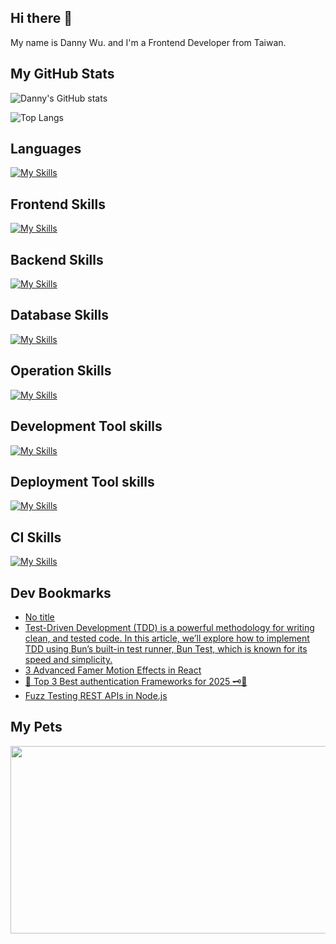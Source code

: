 
## Hi there 👋
My name is Danny Wu. and I'm a Frontend Developer from Taiwan.

## My GitHub Stats
![Danny's GitHub stats](https://github-readme-stats.vercel.app/api?username=danny101201&show_icons=true&count_private=true&theme=react)

![Top Langs](https://github-readme-stats.vercel.app/api/top-langs/?username=danny101201&layout=compact&theme=react)


## Languages
[![My Skills](https://skillicons.dev/icons?i=js,html,css,ts,react,nodejs)](https://skillicons.dev)

## Frontend Skills

[![My Skills](https://skillicons.dev/icons?i=react,materialui,tailwind,sass,bootstrap,redux,vite,nextjs)](https://skillicons.dev)

## Backend Skills

[![My Skills](https://skillicons.dev/icons?i=express,nodejs,graphql,nestjs)](https://skillicons.dev)

## Database Skills

[![My Skills](https://skillicons.dev/icons?i=mongodb,redis,mysql,postgres,prisma)](https://skillicons.dev)

## Operation Skills

[![My Skills](https://skillicons.dev/icons?i=docker,git,githubactions,linux,vim,nginx)](https://skillicons.dev)

## Development Tool skills

[![My Skills](https://skillicons.dev/icons?i=github,git,vscode,webpack)](https://skillicons.dev)

## Deployment Tool skills

[![My Skills](https://skillicons.dev/icons?i=vercel,netlify)](https://skillicons.dev)


## CI Skills

[![My Skills](https://skillicons.dev/icons?i=gitlab)](https://skillicons.dev)


## Dev Bookmarks
<!-- daily.dev BOOKMARKS:START -->
- [No title](https://app.daily.dev/posts/HSXX64nz7?utm_source=rss&utm_medium=bookmarks&utm_campaign=NRtczkLiNqtGyKkglwy1k)
- [Test-Driven Development &lpar;TDD&rpar; is a powerful methodology for writing clean, and tested code. In this article, we’ll explore how to implement TDD using Bun’s built-in test runner, Bun Test, which is known for its speed and simplicity.](https://app.daily.dev/posts/Ma5FCSirz?utm_source=rss&utm_medium=bookmarks&utm_campaign=NRtczkLiNqtGyKkglwy1k)
- [3 Advanced Famer Motion Effects in React](https://app.daily.dev/posts/8Pjt8LSQh?utm_source=rss&utm_medium=bookmarks&utm_campaign=NRtczkLiNqtGyKkglwy1k)
- [🔐 Top 3 Best authentication Frameworks for 2025 🗝️🧰](https://app.daily.dev/posts/Gan6KDll7?utm_source=rss&utm_medium=bookmarks&utm_campaign=NRtczkLiNqtGyKkglwy1k)
- [Fuzz Testing REST APIs in Node.js](https://app.daily.dev/posts/LOh6yFl0X?utm_source=rss&utm_medium=bookmarks&utm_campaign=NRtczkLiNqtGyKkglwy1k)
<!-- daily.dev BOOKMARKS:END -->

## My Pets

<a href="https://github.com/devxb/gitanimals">
<img
  src="https://render.gitanimals.org/farms/Danny101201"
  width="600"
  height="300"
/>
</a>
